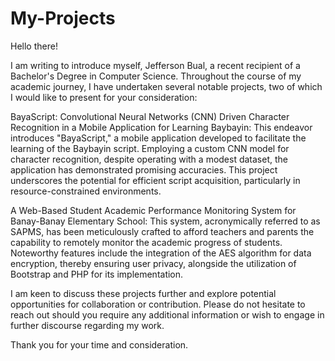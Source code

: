 # My-Projects

Hello there!

I am writing to introduce myself, Jefferson Bual, a recent recipient of a Bachelor's Degree in Computer Science. Throughout the course of my academic journey, I have undertaken several notable projects, two of which I would like to present for your consideration:

BayaScript: Convolutional Neural Networks (CNN) Driven Character Recognition in a Mobile Application for Learning Baybayin:
This endeavor introduces "BayaScript," a mobile application developed to facilitate the learning of the Baybayin script. Employing a custom CNN model for character recognition, despite operating with a modest dataset, the application has demonstrated promising accuracies. This project underscores the potential for efficient script acquisition, particularly in resource-constrained environments.

A Web-Based Student Academic Performance Monitoring System for Banay-Banay Elementary School:
This system, acronymically referred to as SAPMS, has been meticulously crafted to afford teachers and parents the capability to remotely monitor the academic progress of students. Noteworthy features include the integration of the AES algorithm for data encryption, thereby ensuring user privacy, alongside the utilization of Bootstrap and PHP for its implementation.

I am keen to discuss these projects further and explore potential opportunities for collaboration or contribution. Please do not hesitate to reach out should you require any additional information or wish to engage in further discourse regarding my work.

Thank you for your time and consideration.